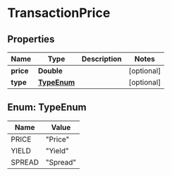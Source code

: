 
# TransactionPrice

## Properties
Name | Type | Description | Notes
------------ | ------------- | ------------- | -------------
**price** | **Double** |  |  [optional]
**type** | [**TypeEnum**](#TypeEnum) |  |  [optional]


<a name="TypeEnum"></a>
## Enum: TypeEnum
Name | Value
---- | -----
PRICE | &quot;Price&quot;
YIELD | &quot;Yield&quot;
SPREAD | &quot;Spread&quot;



